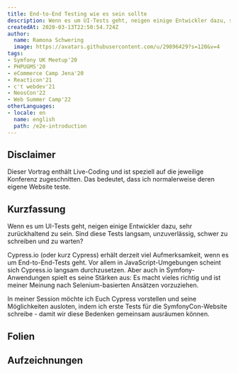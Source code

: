 ```yaml
---
title: End-to-End Testing wie es sein sollte
description: Wenn es um UI-Tests geht, neigen einige Entwickler dazu, sehr zurückhaltend zu sein. Sind diese Tests langsam, fehlerhaft, schwer zu schreiben und zu unterhalten?
createdAt: 2020-03-13T22:50:54.724Z
author:
  name: Ramona Schwering
  image: https://avatars.githubusercontent.com/u/29896429?s=120&v=4
tags:
- Symfony UK Meetup'20
- PHPUGMS'20
- eCommerce Camp Jena'20
- Reacticon'21
- c't webdev'21
- NeosCon'22
- Web Summer Camp'22
otherLanguages:
- locale: en
  name: english
  path: /e2e-introduction
---
```


## Disclaimer

Dieser Vortrag enthält Live-Coding und ist speziell auf die jeweilige Konferenz zugeschnitten. Das bedeutet, dass ich normalerweise deren eigene Website teste.

## Kurzfassung

Wenn es um UI-Tests geht, neigen einige Entwickler dazu, sehr zurückhaltend zu sein. Sind diese Tests langsam, unzuverlässig, schwer zu schreiben und zu warten?

Cypress.io (oder kurz Cypress) erhält derzeit viel Aufmerksamkeit, wenn es um End-to-End-Tests geht. Vor allem in JavaScript-Umgebungen scheint sich Cypress.io langsam durchzusetzen. Aber auch in Symfony-Anwendungen spielt es seine Stärken aus: Es macht vieles richtig und ist meiner Meinung nach Selenium-basierten Ansätzen vorzuziehen.

In meiner Session möchte ich Euch Cypress vorstellen und seine Möglichkeiten ausloten, indem ich erste Tests für die SymfonyCon-Website schreibe - damit wir diese Bedenken gemeinsam ausräumen können.

## Folien

<media-grid :media="[{
name: 'Folien',
description: 'Du kannst meine Folien auf Speakerdeck finden',
url: 'https://speakerdeck.com/leichteckig/end-to-end-testing-wie-es-sein-sollte'
}]"></media-grid>

## Aufzeichnungen

<media-grid :media="[{
name: 'Neos Conference\'22',
url: 'https://www.youtube-nocookie.com/embed/hzJPLKVarMw'
}, {
name: 'Symfony User Group Osnabrück',
url: 'https://www.youtube-nocookie.com/embed/-vekdbWRWvI'
}, {
name: '🇺🇸 Reacticon\'21',
url: 'https://www.youtube-nocookie.com/embed/f1LOWUkaQPU?start=15021'
}]"></media-grid>
